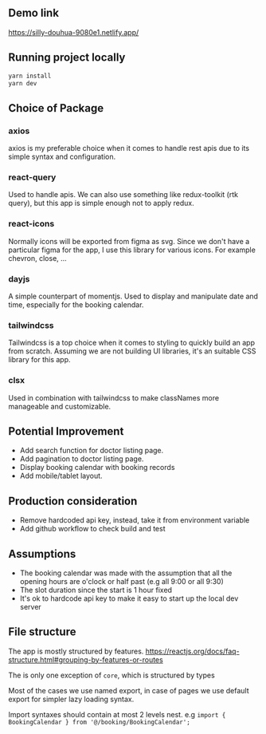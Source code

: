 ## Demo link

https://silly-douhua-9080e1.netlify.app/

## Running project locally

```sh
yarn install
yarn dev
```

## Choice of Package

### axios

axios is my preferable choice when it comes to handle rest apis due to its simple syntax and configuration.

### react-query

Used to handle apis.
We can also use something like redux-toolkit (rtk query), but this app is simple enough not to apply redux.

### react-icons

Normally icons will be exported from figma as svg.
Since we don't have a particular figma for the app, I use this library for various icons. For example chevron, close, ...

### dayjs

A simple counterpart of momentjs.
Used to display and manipulate date and time, especially for the booking calendar.

### tailwindcss

Tailwindcss is a top choice when it comes to styling to quickly build an app from scratch.
Assuming we are not building UI libraries, it's an suitable CSS library for this app.

### clsx

Used in combination with tailwindcss to make classNames more manageable and customizable.

## Potential Improvement

- Add search function for doctor listing page.
- Add pagination to doctor listing page.
- Display booking calendar with booking records
- Add mobile/tablet layout.

## Production consideration

- Remove hardcoded api key, instead, take it from environment variable
- Add github workflow to check build and test

## Assumptions

- The booking calendar was made with the assumption that all the opening hours are o'clock or half past (e.g all 9:00 or all 9:30)
- The slot duration since the start is 1 hour fixed
- It's ok to hardcode api key to make it easy to start up the local dev server

## File structure

The app is mostly structured by features.
https://reactjs.org/docs/faq-structure.html#grouping-by-features-or-routes

The is only one exception of `core`, which is structured by types

Most of the cases we use named export, in case of pages we use default export for simpler lazy loading syntax.

Import syntaxes should contain at most 2 levels nest.
e.g `import { BookingCalendar } from '@/booking/BookingCalendar';`
